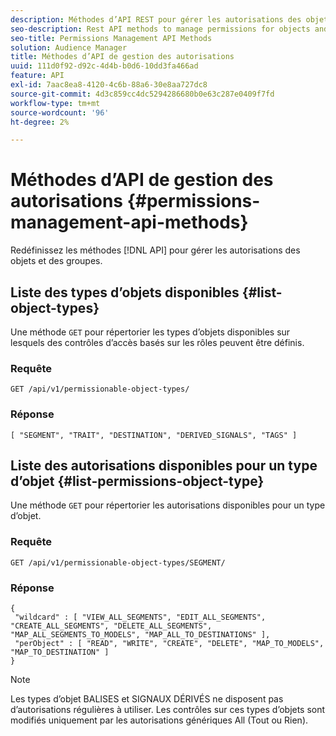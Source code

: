 ```yaml
---
description: Méthodes d’API REST pour gérer les autorisations des objets et des groupes.
seo-description: Rest API methods to manage permissions for objects and groups.
seo-title: Permissions Management API Methods
solution: Audience Manager
title: Méthodes d’API de gestion des autorisations
uuid: 111d0f92-d92c-4d4b-b0d6-10dd3fa466ad
feature: API
exl-id: 7aac8ea8-4120-4c6b-88a6-30e8aa727dc8
source-git-commit: 4d3c859cc4dc5294286680b0e63c287e0409f7fd
workflow-type: tm+mt
source-wordcount: '96'
ht-degree: 2%

---
```


# Méthodes d’API de gestion des autorisations {#permissions-management-api-methods}

Redéfinissez les méthodes [!DNL API] pour gérer les autorisations des objets et des groupes.

<!-- c_rest_api_perm_man.xml -->

## Liste des types d’objets disponibles {#list-object-types}

Une méthode `GET` pour répertorier les types d’objets disponibles sur lesquels des contrôles d’accès basés sur les rôles peuvent être définis.

<!-- r_rest_api_perm_list.xml -->

### Requête

`GET /api/v1/permissionable-object-types/`

### Réponse

```
[ "SEGMENT", "TRAIT", "DESTINATION", "DERIVED_SIGNALS", "TAGS" ]
```

## Liste des autorisations disponibles pour un type d’objet {#list-permissions-object-type}

Une méthode `GET` pour répertorier les autorisations disponibles pour un type d’objet.

<!-- r_rest_api_perm_list_perms.xml -->

### Requête

`GET /api/v1/permissionable-object-types/SEGMENT/`

### Réponse

```
{ 
 "wildcard" : [ "VIEW_ALL_SEGMENTS", "EDIT_ALL_SEGMENTS", "CREATE_ALL_SEGMENTS", "DELETE_ALL_SEGMENTS", "MAP_ALL_SEGMENTS_TO_MODELS", "MAP_ALL_TO_DESTINATIONS" ], 
 "perObject" : [ "READ", "WRITE", "CREATE", "DELETE", "MAP_TO_MODELS", "MAP_TO_DESTINATION" ]
}
```

>[!NOTE]
>
>Les types d’objet BALISES et SIGNAUX DÉRIVÉS ne disposent pas d’autorisations régulières à utiliser. Les contrôles sur ces types d’objets sont modifiés uniquement par les autorisations génériques All (Tout ou Rien).
